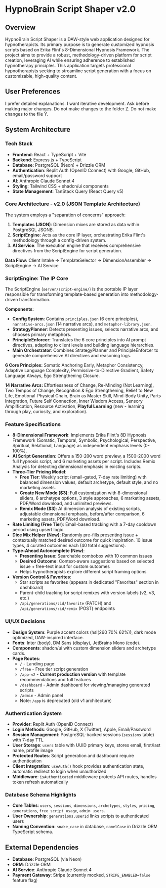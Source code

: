 # HypnoBrain Script Shaper v2.0

## Overview
HypnoBrain Script Shaper is a DAW-style web application designed for hypnotherapists. Its primary purpose is to generate customized hypnosis scripts based on Erika Flint's 8-Dimensional Hypnosis Framework. The project aims to provide a robust, methodology-driven platform for script creation, leveraging AI while ensuring adherence to established hypnotherapy principles. This application targets professional hypnotherapists seeking to streamline script generation with a focus on customizable, high-quality content.

## User Preferences
I prefer detailed explanations.
I want iterative development.
Ask before making major changes.
Do not make changes to the folder Z.
Do not make changes to the file Y.

## System Architecture

### Tech Stack
- **Frontend**: React + TypeScript + Vite
- **Backend**: Express.js + TypeScript
- **Database**: PostgreSQL (Neon) + Drizzle ORM
- **Authentication**: Replit Auth (OpenID Connect) with Google, GitHub, email/password support
- **AI**: Anthropic Claude Sonnet 4
- **Styling**: Tailwind CSS + shadcn/ui components
- **State Management**: TanStack Query (React Query v5)

### Core Architecture - v2.0 (JSON Template Architecture)
The system employs a "separation of concerns" approach:
1.  **Templates (JSON)**: Dimension mixes are stored as data within PostgreSQL JSONB.
2.  **ScriptEngine**: Acts as the core IP layer, orchestrating Erika Flint's methodology through a config-driven system.
3.  **AI Service**: The execution engine that receives comprehensive directives from the ScriptEngine for script generation.

**Data Flow:** Client Intake → TemplateSelector → DimensionAssembler → ScriptEngine → AI Service

### ScriptEngine: The IP Core
The ScriptEngine (`server/script-engine/`) is the portable IP layer responsible for transforming template-based generation into methodology-driven transformation.

**Components:**
-   **Config System**: Contains `principles.json` (6 core principles), `narrative-arcs.json` (14 narrative arcs), and `metaphor-library.json`.
-   **StrategyPlanner**: Detects presenting issues, selects narrative arcs, and chooses primary metaphors.
-   **PrincipleEnforcer**: Translates the 6 core principles into AI prompt directives, adapting to client levels and building language hierarchies.
-   **Main Orchestrator**: Combines StrategyPlanner and PrincipleEnforcer to generate comprehensive AI directives and reasoning logs.

**6 Core Principles:** Somatic Anchoring Early, Metaphor Consistency, Adaptive Language Complexity, Permissive-to-Directive Gradient, Safety Language Always, Ego Strengthening Closure.

**14 Narrative Arcs:** Effortlessness of Change, Re-Minding (Not Learning), Two Tempos of Change, Recognition & Ego Strengthening, Relief to New Life, Emotional-Physical Chain, Brain as Master Skill, Mind-Body Unity, Parts Integration, Future Self Connection, Inner Wisdom Access, Sensory Amplification, Resource Activation, **Playful Learning** (new - learning through play, curiosity, and exploration).

### Feature Specifications
-   **8-Dimensional Framework**: Implements Erika Flint's 8D Hypnosis Framework (Somatic, Temporal, Symbolic, Psychological, Perspective, Spiritual, Relational, Language) as independent emphasis levels (0-100%).
-   **AI Script Generation**: Offers a 150-200 word preview, a 1500-2000 word full hypnosis script, and 6 marketing assets per script. Includes Remix Analysis for detecting dimensional emphasis in existing scripts.
-   **Three-Tier Pricing Model**:
    -   **Free Tier**: Weekly script (email-gated, 7-day rate limiting) with balanced dimension values, default archetype, default style, and no marketing assets.
    -   **Create New Mode ($3)**: Full customization with 8-dimensional sliders, 6 archetype options, 3 style approaches, 6 marketing assets, PDF/Word download, and unlimited previews.
    -   **Remix Mode ($3)**: AI dimension analysis of existing scripts, adjustable dimensional emphasis, before/after comparison, 6 marketing assets, PDF/Word download.
-   **Rate Limiting (Free Tier)**: Email-based tracking with a 7-day cooldown period using upsert logic.
-   **Dice Mix Helper (New)**: Randomly pre-fills presenting issue + contextually matched desired outcome for quick inspiration. 10 issue types, 4 curated outcomes each (40 total suggestions).
-   **Type-Ahead Autocomplete (New)**:
    -   **Presenting Issue**: Searchable combobox with 10 common issues
    -   **Desired Outcome**: Context-aware suggestions based on selected issue + free-text input for custom outcomes
    -   Helps hypnotherapists explore different script framing options
-   **Version Control & Favorites**: 
    -   Star scripts as favorites (appears in dedicated "Favorites" section in dashboard)
    -   Parent-child tracking for script remixes with version labels (v2, v3, etc.)
    -   `/api/generations/:id/favorite` (PATCH) and `/api/generations/:id/remix` (POST) endpoints

### UI/UX Decisions
-   **Design System**: Purple accent colors (hsl(260 70% 62%)), dark mode optimized, DAW-inspired interface.
-   **Fonts**: Inter (body), DM Sans (display), JetBrains Mono (code).
-   **Components**: shadcn/ui with custom dimension sliders and archetype cards.
-   **Page Routes**:
    -   `/` - Landing page
    -   `/free` - Free tier script generation
    -   `/app-v2` - **Current production version** with template recommendations and full features
    -   `/dashboard` - Admin dashboard for viewing/managing generated scripts
    -   `/admin` - Admin panel
    -   Note: `/app` is deprecated (old v1 architecture)

###  Authentication System
-   **Provider**: Replit Auth (OpenID Connect)
-   **Login Methods**: Google, GitHub, X (Twitter), Apple, Email/Password
-   **Session Management**: PostgreSQL-backed sessions (`sessions` table) with 7-day TTL
-   **User Storage**: `users` table with UUID primary keys, stores email, first/last name, profile image
-   **Protected Routes**: Script generation and dashboard require authentication
-   **Client Integration**: `useAuth()` hook provides authentication state, automatic redirect to login when unauthorized
-   **Middleware**: `isAuthenticated` middleware protects API routes, handles token refresh automatically

### Database Schema Highlights
-   **Core Tables**: `users`, `sessions`, `dimensions`, `archetypes`, `styles`, `pricing`, `generations`, `free_script_usage`, `admin_users`.
-   **User Ownership**: `generations.userId` links scripts to authenticated users
-   **Naming Convention**: `snake_case` in database, `camelCase` in Drizzle ORM TypeScript schema.

## External Dependencies
-   **Database**: PostgreSQL (via Neon)
-   **ORM**: Drizzle ORM
-   **AI Service**: Anthropic Claude Sonnet 4
-   **Payment Gateway**: Stripe (currently mocked, `STRIPE_ENABLED=false` feature flag)